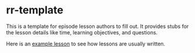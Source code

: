 # rr-template

This is a template for episode lesson authors to fill out.
It provides stubs for the lesson details like time, learning objectives, and questions.

Here is an
[example lesson](http://www.datacarpentry.org/R-spatial-raster-vector-lesson/06-vector-open-shapefile-in-r/)
to see how lessons are usually written.
